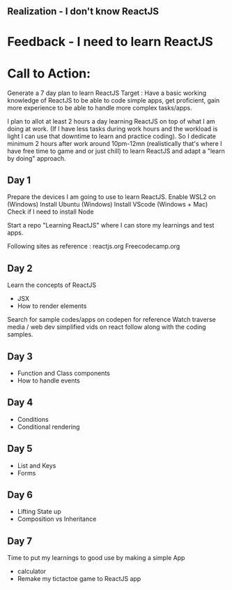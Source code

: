 ## Realization - I don't know ReactJS

# Feedback - I need to learn ReactJS

# Call to Action:

Generate a 7 day plan to learn ReactJS
Target : Have a basic working knowledge of ReactJS to be able to code simple apps, get proficient, gain more experience to be able to handle more complex tasks/apps.

I plan to allot at least 2 hours a day learning ReactJS on top of what I am doing at work. (If I have less tasks during work hours and the workload is light I can use that downtime to learn and practice coding).  So I dedicate minimum 2 hours after work around 10pm-12mn (realistically that's where I have free time to game and or just chill) to learn ReactJS and adapt a "learn by doing" approach.

## Day 1

Prepare the devices I am going to use to learn ReactJS.
Enable WSL2 on (Windows)
Install Ubuntu (Windows)
Install VScode (Windows + Mac)
Check if I need to install Node

Start a repo "Learning ReactJS" where I can store my learnings and test apps.

Following sites as reference :
reactjs.org
Freecodecamp.org

## Day 2

Learn the concepts of ReactJS

- JSX
- How to render elements

Search for sample codes/apps on codepen for reference
Watch traverse media / web dev simplified vids on react follow along with the coding samples.

## Day 3

- Function and Class components
- How to handle events

## Day 4

- Conditions
- Conditional rendering

## Day 5

- List and Keys
- Forms

## Day 6

- Lifting State up
- Composition vs Inheritance

## Day 7

Time to put my learnings to good use by making a simple App

- calculator
- Remake my tictactoe game to ReactJS app
